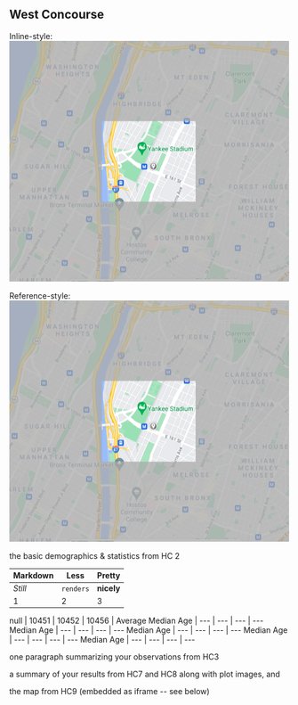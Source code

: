## West Concourse


Inline-style: 
![alt text](https://github.com/xshi0603/concourse-webpage/blob/main/HC6_image.png "Concourse Image")

Reference-style: 
![alt text][logo]

[logo]: https://github.com/xshi0603/concourse-webpage/blob/main/HC6_image.png "Logo Title Text 2"

the basic demographics & statistics from HC 2

Markdown | Less | Pretty
--- | --- | ---
*Still* | `renders` | **nicely**
1 | 2 | 3

null | 10451 | 10452 | 10456 | Average
Median Age | --- | --- | --- | ---
Median Age | --- | --- | --- | ---
Median Age | --- | --- | --- | ---
Median Age | --- | --- | --- | ---
Median Age | --- | --- | --- | ---

one paragraph summarizing your observations from HC3

a summary of your results from HC7 and HC8 along with plot images, and

the map from HC9 (embedded as iframe -- see below)
